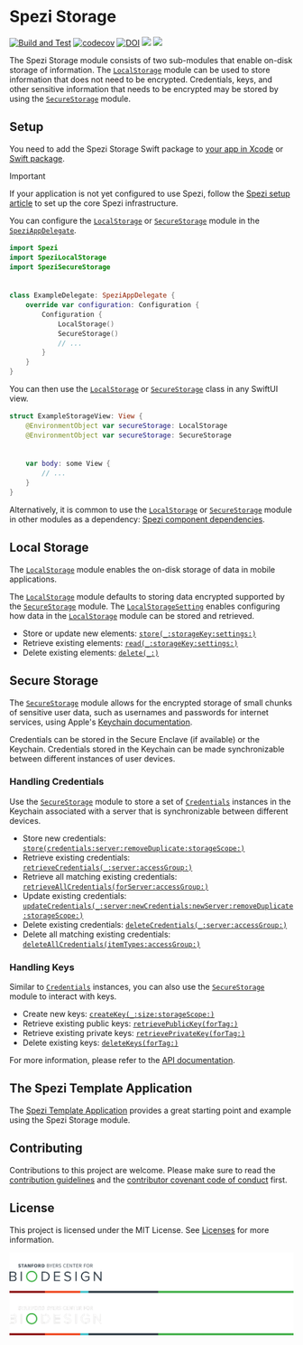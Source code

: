 <!--

This source file is part of the Stanford Spezi open-source project.

SPDX-FileCopyrightText: 2022 Stanford University and the project authors (see CONTRIBUTORS.md)

SPDX-License-Identifier: MIT
  
-->

# Spezi Storage

[![Build and Test](https://github.com/StanfordSpezi/SpeziStorage/actions/workflows/build-and-test.yml/badge.svg)](https://github.com/StanfordSpezi/SpeziStorage/actions/workflows/build-and-test.yml)
[![codecov](https://codecov.io/gh/StanfordSpezi/SpeziStorage/branch/main/graph/badge.svg?token=XJ8IJuc0hj)](https://codecov.io/gh/StanfordSpezi/SpeziStorage)
[![DOI](https://zenodo.org/badge/DOI/10.5281/zenodo.7804028.svg)](https://doi.org/10.5281/zenodo.7804028)
[![](https://img.shields.io/endpoint?url=https%3A%2F%2Fswiftpackageindex.com%2Fapi%2Fpackages%2FStanfordSpezi%2FSpeziStorage%2Fbadge%3Ftype%3Dswift-versions)](https://swiftpackageindex.com/StanfordSpezi/SpeziStorage)
[![](https://img.shields.io/endpoint?url=https%3A%2F%2Fswiftpackageindex.com%2Fapi%2Fpackages%2FStanfordSpezi%2FSpeziStorage%2Fbadge%3Ftype%3Dplatforms)](https://swiftpackageindex.com/StanfordSpezi/SpeziStorage)

The Spezi Storage module consists of two sub-modules that enable on-disk storage of information.
The  [`LocalStorage`](https://swiftpackageindex.com/stanfordspezi/spezistorage/documentation/spezilocalstorage/localstorage) module can be used to store information that does not need to be encrypted.
Credentials, keys, and other sensitive information that needs to be encrypted may be stored by using the [`SecureStorage`](https://swiftpackageindex.com/StanfordSpezi/SpeziStorage/documentation/spezisecurestorage) module.


## Setup

You need to add the Spezi Storage Swift package to
[your app in Xcode](https://developer.apple.com/documentation/xcode/adding-package-dependencies-to-your-app#) or
[Swift package](https://developer.apple.com/documentation/xcode/creating-a-standalone-swift-package-with-xcode#Add-a-dependency-on-another-Swift-package).

> [!IMPORTANT]
> If your application is not yet configured to use Spezi, follow the [Spezi setup article](https://swiftpackageindex.com/stanfordspezi/spezi/documentation/spezi/setup) to set up the core Spezi infrastructure.

You can configure the [`LocalStorage`](https://swiftpackageindex.com/stanfordspezi/spezistorage/documentation/spezilocalstorage/localstorage) or [`SecureStorage`](https://swiftpackageindex.com/StanfordSpezi/SpeziStorage/documentation/spezisecurestorage) module in the [`SpeziAppDelegate`](https://swiftpackageindex.com/stanfordspezi/spezi/documentation/spezi/speziappdelegate).
```swift
import Spezi
import SpeziLocalStorage
import SpeziSecureStorage


class ExampleDelegate: SpeziAppDelegate {
    override var configuration: Configuration {
        Configuration {
            LocalStorage()
            SecureStorage()
            // ...
        }
    }
}
```

You can then use the [`LocalStorage`](https://swiftpackageindex.com/stanfordspezi/spezistorage/documentation/spezilocalstorage/localstorage) or [`SecureStorage`](https://swiftpackageindex.com/StanfordSpezi/SpeziStorage/documentation/spezisecurestorage) class in any SwiftUI view.

```swift
struct ExampleStorageView: View {
    @EnvironmentObject var secureStorage: LocalStorage
    @EnvironmentObject var secureStorage: SecureStorage
    
    
    var body: some View {
        // ...
    }
}
```

Alternatively, it is common to use the [`LocalStorage`](https://swiftpackageindex.com/stanfordspezi/spezistorage/documentation/spezilocalstorage/localstorage) or [`SecureStorage`](https://swiftpackageindex.com/StanfordSpezi/SpeziStorage/documentation/spezisecurestorage) module in other modules as a dependency: [Spezi component dependencies](https://swiftpackageindex.com/stanfordspezi/spezi/documentation/spezi/component#Dependencies).


## Local Storage

The [`LocalStorage`](https://swiftpackageindex.com/stanfordspezi/spezistorage/documentation/spezilocalstorage/localstorage) module enables the on-disk storage of data in mobile applications.

The [`LocalStorage`](https://swiftpackageindex.com/stanfordspezi/spezistorage/documentation/spezilocalstorage/localstorage) module defaults to storing data encrypted supported by the [`SecureStorage`](https://swiftpackageindex.com/StanfordSpezi/SpeziStorage/documentation/spezisecurestorage) module.
The [`LocalStorageSetting`](https://swiftpackageindex.com/stanfordspezi/spezistorage/documentation/spezilocalstorage/localstoragesetting) enables configuring how data in the [`LocalStorage`](https://swiftpackageindex.com/stanfordspezi/spezistorage/documentation/spezilocalstorage/localstorage) module can be stored and retrieved.

- Store or update new elements: [`store(_:storageKey:settings:)`](https://swiftpackageindex.com/stanfordspezi/spezistorage/documentation/spezilocalstorage/localstorage/store(_:storagekey:settings:))
- Retrieve existing elements: [`read(_:storageKey:settings:)`](https://swiftpackageindex.com/stanfordspezi/spezistorage/documentation/spezilocalstorage/localstorage/read(_:storagekey:settings:))
- Delete existing elements: [`delete(_:)`](https://swiftpackageindex.com/stanfordspezi/spezistorage/documentation/spezilocalstorage/localstorage/delete(_:))


## Secure Storage

The [`SecureStorage`](https://swiftpackageindex.com/StanfordSpezi/SpeziStorage/documentation/spezisecurestorage) module allows for the encrypted storage of small chunks of sensitive user data, such as usernames and passwords for internet services, using Apple's [Keychain documentation](https://developer.apple.com/documentation/security/keychain_services/keychain_items/using_the_keychain_to_manage_user_secrets). 

Credentials can be stored in the Secure Enclave (if available) or the Keychain. Credentials stored in the Keychain can be made synchronizable between different instances of user devices.

### Handling Credentials

Use the [`SecureStorage`](https://swiftpackageindex.com/StanfordSpezi/SpeziStorage/documentation/spezisecurestorage) module to store a set of [`Credentials`](https://swiftpackageindex.com/stanfordspezi/spezistorage/documentation/spezisecurestorage/credentials) instances in the Keychain associated with a server that is synchronizable between different devices.

- Store new credentials: [`store(credentials:server:removeDuplicate:storageScope:)`](https://swiftpackageindex.com/stanfordspezi/spezistorage/documentation/spezisecurestorage/securestorage/store(credentials:server:removeduplicate:storagescope:))
- Retrieve existing credentials: [`retrieveCredentials(_:server:accessGroup:)`](https://swiftpackageindex.com/stanfordspezi/spezistorage/documentation/spezisecurestorage/securestorage/retrievecredentials(_:server:accessgroup:))
- Retrieve all matching existing credentials: [`retrieveAllCredentials(forServer:accessGroup:)`](https://swiftpackageindex.com/stanfordspezi/spezistorage/documentation/spezisecurestorage/securestorage/retrieveallcredentials(forserver:accessgroup:))
- Update existing credentials: [`updateCredentials(_:server:newCredentials:newServer:removeDuplicate:storageScope:)`](https://swiftpackageindex.com/stanfordspezi/spezistorage/documentation/spezisecurestorage/securestorage/updatecredentials(_:server:newcredentials:newserver:removeduplicate:storagescope:))
- Delete existing credentials: [`deleteCredentials(_:server:accessGroup:)`](https://swiftpackageindex.com/stanfordspezi/spezistorage/documentation/spezisecurestorage/securestorage/deletecredentials(_:server:accessgroup:))
- Delete all matching existing credentials: [`deleteAllCredentials(itemTypes:accessGroup:)`](https://swiftpackageindex.com/stanfordspezi/spezistorage/documentation/spezisecurestorage/securestorage/deleteallcredentials(itemtypes:accessgroup:))


### Handling Keys

Similar to [`Credentials`](https://swiftpackageindex.com/stanfordspezi/spezistorage/documentation/spezisecurestorage/credentials) instances, you can also use the [`SecureStorage`](https://swiftpackageindex.com/StanfordSpezi/SpeziStorage/documentation/spezisecurestorage) module to interact with keys.

- Create new keys: [`createKey(_:size:storageScope:)`](https://swiftpackageindex.com/stanfordspezi/spezistorage/documentation/spezisecurestorage/securestorage/createkey(_:size:storagescope:))
- Retrieve existing public keys: [`retrievePublicKey(forTag:)`](https://swiftpackageindex.com/stanfordspezi/spezistorage/documentation/spezisecurestorage/securestorage/retrievepublickey(fortag:))
- Retrieve existing private keys: [`retrievePrivateKey(forTag:)`](https://swiftpackageindex.com/stanfordspezi/spezistorage/documentation/spezisecurestorage/securestorage/retrieveprivatekey(fortag:))
- Delete existing keys: [`deleteKeys(forTag:)`](https://swiftpackageindex.com/stanfordspezi/spezistorage/documentation/spezisecurestorage/securestorage/deletekeys(fortag:))

For more information, please refer to the [API documentation](https://swiftpackageindex.com/StanfordSpezi/SpeziStorage/documentation).


## The Spezi Template Application

The [Spezi Template Application](https://github.com/StanfordSpezi/SpeziTemplateApplication) provides a great starting point and example using the Spezi Storage module.


## Contributing

Contributions to this project are welcome. Please make sure to read the [contribution guidelines](https://github.com/StanfordSpezi/.github/blob/main/CONTRIBUTING.md) and the [contributor covenant code of conduct](https://github.com/StanfordSpezi/.github/blob/main/CODE_OF_CONDUCT.md) first.


## License

This project is licensed under the MIT License. See [Licenses](https://github.com/StanfordSpezi/SpeziStorage/tree/main/LICENSES) for more information.

![Spezi Footer](https://raw.githubusercontent.com/StanfordSpezi/.github/main/assets/FooterLight.png#gh-light-mode-only)
![Spezi Footer](https://raw.githubusercontent.com/StanfordSpezi/.github/main/assets/FooterDark.png#gh-dark-mode-only)
